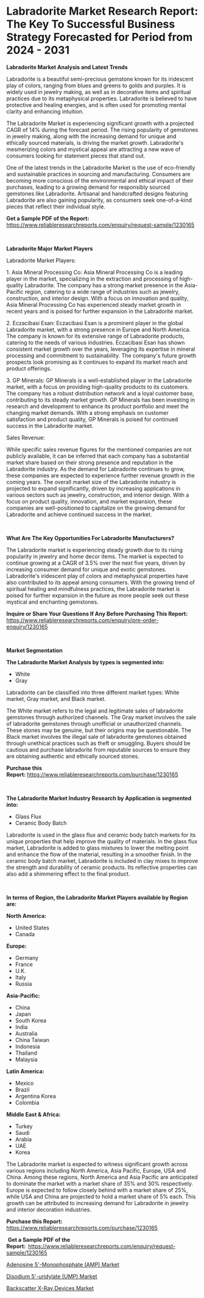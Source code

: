 <p><h1>Labradorite Market Research Report: The Key To Successful Business Strategy Forecasted for Period from 2024 - 2031</h1></p><p><strong>Labradorite Market Analysis and Latest Trends</strong></p>
<p><p>Labradorite is a beautiful semi-precious gemstone known for its iridescent play of colors, ranging from blues and greens to golds and purples. It is widely used in jewelry making, as well as in decorative items and spiritual practices due to its metaphysical properties. Labradorite is believed to have protective and healing energies, and is often used for promoting mental clarity and enhancing intuition.</p><p>The Labradorite Market is experiencing significant growth with a projected CAGR of 14% during the forecast period. The rising popularity of gemstones in jewelry making, along with the increasing demand for unique and ethically sourced materials, is driving the market growth. Labradorite's mesmerizing colors and mystical appeal are attracting a new wave of consumers looking for statement pieces that stand out.</p><p>One of the latest trends in the Labradorite Market is the use of eco-friendly and sustainable practices in sourcing and manufacturing. Consumers are becoming more conscious of the environmental and ethical impact of their purchases, leading to a growing demand for responsibly sourced gemstones like Labradorite. Artisanal and handcrafted designs featuring Labradorite are also gaining popularity, as consumers seek one-of-a-kind pieces that reflect their individual style.</p></p>
<p><strong>Get a Sample PDF of the Report:&nbsp;</strong> <a href="https://www.reliableresearchreports.com/enquiry/request-sample/1230165">https://www.reliableresearchreports.com/enquiry/request-sample/1230165</a></p>
<p>&nbsp;</p>
<p><strong>Labradorite Major Market Players</strong></p>
<p><p>Labradorite Market Players:</p><p>1. Asia Mineral Processing Co: Asia Mineral Processing Co is a leading player in the market, specializing in the extraction and processing of high-quality Labradorite. The company has a strong market presence in the Asia-Pacific region, catering to a wide range of industries such as jewelry, construction, and interior design. With a focus on innovation and quality, Asia Mineral Processing Co has experienced steady market growth in recent years and is poised for further expansion in the Labradorite market.</p><p>2. Eczacibasi Esan: Eczacibasi Esan is a prominent player in the global Labradorite market, with a strong presence in Europe and North America. The company is known for its extensive range of Labradorite products, catering to the needs of various industries. Eczacibasi Esan has shown consistent market growth over the years, leveraging its expertise in mineral processing and commitment to sustainability. The company's future growth prospects look promising as it continues to expand its market reach and product offerings.</p><p>3. GP Minerals: GP Minerals is a well-established player in the Labradorite market, with a focus on providing high-quality products to its customers. The company has a robust distribution network and a loyal customer base, contributing to its steady market growth. GP Minerals has been investing in research and development to enhance its product portfolio and meet the changing market demands. With a strong emphasis on customer satisfaction and product quality, GP Minerals is poised for continued success in the Labradorite market.</p><p>Sales Revenue:</p><p>While specific sales revenue figures for the mentioned companies are not publicly available, it can be inferred that each company has a substantial market share based on their strong presence and reputation in the Labradorite industry. As the demand for Labradorite continues to grow, these companies are expected to experience further revenue growth in the coming years. The overall market size of the Labradorite industry is projected to expand significantly, driven by increasing applications in various sectors such as jewelry, construction, and interior design. With a focus on product quality, innovation, and market expansion, these companies are well-positioned to capitalize on the growing demand for Labradorite and achieve continued success in the market.</p></p>
<p>&nbsp;</p>
<p><strong>What Are The Key Opportunities For Labradorite Manufacturers?</strong></p>
<p><p>The Labradorite market is experiencing steady growth due to its rising popularity in jewelry and home decor items. The market is expected to continue growing at a CAGR of 3.5% over the next five years, driven by increasing consumer demand for unique and exotic gemstones. Labradorite's iridescent play of colors and metaphysical properties have also contributed to its appeal among consumers. With the growing trend of spiritual healing and mindfulness practices, the Labradorite market is poised for further expansion in the future as more people seek out these mystical and enchanting gemstones.</p></p>
<p><strong>Inquire or Share Your Questions If Any Before Purchasing This Report:</strong> <a href="https://www.reliableresearchreports.com/enquiry/pre-order-enquiry/1230165">https://www.reliableresearchreports.com/enquiry/pre-order-enquiry/1230165</a></p>
<p>&nbsp;</p>
<p><strong>Market Segmentation</strong></p>
<p><strong>The Labradorite Market Analysis by types is segmented into:</strong></p>
<p><ul><li>White</li><li>Gray</li></ul></p>
<p><p>Labradorite can be classified into three different market types: White market, Gray market, and Black market. </p><p>The White market refers to the legal and legitimate sales of labradorite gemstones through authorized channels. The Gray market involves the sale of labradorite gemstones through unofficial or unauthorized channels. These stones may be genuine, but their origins may be questionable. The Black market involves the illegal sale of labradorite gemstones obtained through unethical practices such as theft or smuggling. Buyers should be cautious and purchase labradorite from reputable sources to ensure they are obtaining authentic and ethically sourced stones.</p></p>
<p><strong>Purchase this Report:&nbsp;</strong><a href="https://www.reliableresearchreports.com/purchase/1230165">https://www.reliableresearchreports.com/purchase/1230165</a></p>
<p>&nbsp;</p>
<p><strong>The Labradorite Market Industry Research by Application is segmented into:</strong></p>
<p><ul><li>Glass Flux</li><li>Ceramic Body Batch</li></ul></p>
<p><p>Labradorite is used in the glass flux and ceramic body batch markets for its unique properties that help improve the quality of materials. In the glass flux market, Labradorite is added to glass mixtures to lower the melting point and enhance the flow of the material, resulting in a smoother finish. In the ceramic body batch market, Labradorite is included in clay mixes to improve the strength and durability of ceramic products. Its reflective properties can also add a shimmering effect to the final product.</p></p>
<p>&nbsp;</p>
<p><strong>In terms of Region, the Labradorite Market Players available by Region are:</strong></p>
<p>
    <p> <strong> North America: </strong>
        <ul>
            <li>United States</li>
            <li>Canada</li>
        </ul>
        </p> 
    <p> <strong> Europe: </strong>
        <ul>
            <li>Germany</li>
            <li>France</li>
            <li>U.K.</li>
            <li>Italy</li>
            <li>Russia</li>
        </ul>
        </p> 
    <p> <strong> Asia-Pacific: </strong>
        <ul>
            <li>China</li>
            <li>Japan</li>
            <li>South Korea</li>
            <li>India</li>
            <li>Australia</li>
            <li>China Taiwan</li>
            <li>Indonesia</li>
            <li>Thailand</li>
            <li>Malaysia</li>
        </ul>
        </p> 
    <p> <strong> Latin America: </strong>
        <ul>
            <li>Mexico</li>
            <li>Brazil</li>
            <li>Argentina Korea</li>
            <li>Colombia</li>
        </ul>
        </p> 
    <p> <strong> Middle East & Africa: </strong>
        <ul>
            <li>Turkey</li>
            <li>Saudi</li>
            <li>Arabia</li>
            <li>UAE</li>
            <li>Korea</li>
        </ul>
    </p>
    </p>
<p><p>The Labradorite market is expected to witness significant growth across various regions including North America, Asia Pacific, Europe, USA and China. Among these regions, North America and Asia Pacific are anticipated to dominate the market with a market share of 35% and 30% respectively. Europe is expected to follow closely behind with a market share of 25%, while USA and China are projected to hold a market share of 5% each. This growth can be attributed to increasing demand for Labradorite in jewelry and interior decoration industries.</p></p>
<p><strong>Purchase this Report: </strong><a href="https://www.reliableresearchreports.com/purchase/1230165">https://www.reliableresearchreports.com/purchase/1230165</a></p>
<p>&nbsp;<strong>Get a Sample PDF of the Report:&nbsp;&nbsp;</strong><a href="https://www.reliableresearchreports.com/enquiry/request-sample/1230165">https://www.reliableresearchreports.com/enquiry/request-sample/1230165</a></p>
<p><strong></strong></p>
<p><p><a href="https://view.publitas.com/reportprime-1/adenosine-5-monophosphate-amp-market-centers-on-aspects-such-as-market-growth-market-share-market-opportunity-and-projected-forecasts-spanning-from-2023-to-2030/">Adenosine 5'-Monophosphate (AMP) Market</a></p><p><a href="https://view.publitas.com/reportprime-1/disodium-5-uridylate-ump-market-research-report-the-key-to-successful-business-strategy-forecasted-for-period-from-2023-2030/">Disodium 5'-uridylate (UMP) Market</a></p><p><a href="https://view.publitas.com/reportprime-1/backscatter-x-ray-devices-market-size-and-growth-market-segmentation-regional-and-country-breakdowns-and-market-trends-for-period-from-2023-2030/">Backscatter X-Ray Devices Market</a></p></p>